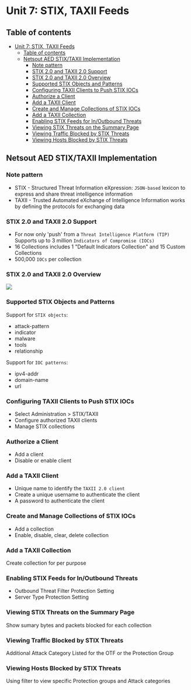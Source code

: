 # Unit 7: STIX, TAXII Feeds

## Table of contents

- [Unit 7: STIX, TAXII Feeds](#unit-7-stix-taxii-feeds)
  - [Table of contents](#table-of-contents)
  - [Netsout AED STIX/TAXII Implementation](#netsout-aed-stixtaxii-implementation)
    - [Note pattern](#note-pattern)
    - [STIX 2.0 and TAXII 2.0 Support](#stix-20-and-taxii-20-support)
    - [STIX 2.0 and TAXII 2.0 Overview](#stix-20-and-taxii-20-overview)
    - [Supported STIX Objects and Patterns](#supported-stix-objects-and-patterns)
    - [Configuring TAXII Clients to Push STIX IOCs](#configuring-taxii-clients-to-push-stix-iocs)
    - [Authorize a Client](#authorize-a-client)
    - [Add a TAXII Client](#add-a-taxii-client)
    - [Create and Manage Collections of STIX IOCs](#create-and-manage-collections-of-stix-iocs)
    - [Add a TAXII Collection](#add-a-taxii-collection)
    - [Enabling STIX Feeds for In/Outbound Threats](#enabling-stix-feeds-for-inoutbound-threats)
    - [Viewing STIX Threats on the Summary Page](#viewing-stix-threats-on-the-summary-page)
    - [Viewing Traffic Blocked by STIX Threats](#viewing-traffic-blocked-by-stix-threats)
    - [Viewing Hosts Blocked by STIX Threats](#viewing-hosts-blocked-by-stix-threats)

## Netsout AED STIX/TAXII Implementation

### Note pattern

- STIX - Structured Threat Information eXpression: `JSON-based` lexicon to express and share threat intelligence information
- TAXII - Trusted Automated eXchange of Intelligence Information works by defining the protocols for exchanging data

### STIX 2.0 and TAXII 2.0 Support

- For now only 'push' from a `Threat Intelligence Platform (TIP)` Supports up to 3 million `Indicators of Compromise (IOCs)`
- 16 Collections includes 1 "Default Indicators Collection" and 15 Custom Collections
- 500,000 `IOCs` per collection

### STIX 2.0 and TAXII 2.0 Overview

![](https://i.ibb.co/5KrSx9z/Screenshot-2023-05-21-203313.png)

### Supported STIX Objects and Patterns

Support for `STIX objects`:
- attack-pattern
- indicator
- malware
- tools
- relationship

Support for `IOC patterns`:
- ipv4-addr
- domain-name
- url

### Configuring TAXII Clients to Push STIX IOCs

- Select Administration > STIX/TAXII
- Configure authorized TAXII clients
- Manage STIX collections

### Authorize a Client

- Add a client 
- Disable or enable client

### Add a TAXII Client

- Unique name to identify the `TAXII 2.0 client`
- Create a unique username to
authenticate the client
- A password to authenticate the client

### Create and Manage Collections of STIX IOCs

- Add a collection
- Enable, disable, clear, delete collection

### Add a TAXII Collection

Create collection for per purpose

### Enabling STIX Feeds for In/Outbound Threats

- Outbound Threat Filter Protection Setting
- Server Type Protection Setting

### Viewing STIX Threats on the Summary Page

Show sumary bytes and packets blocked for each collection

### Viewing Traffic Blocked by STIX Threats

Additional Attack Category Listed for the OTF or the Protection Group

### Viewing Hosts Blocked by STIX Threats

Using filter to view specific Protection groups and Attack categories